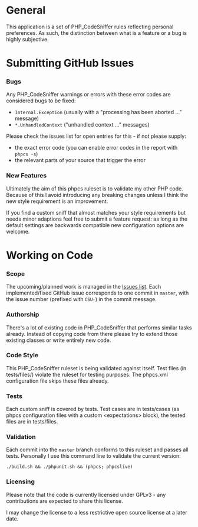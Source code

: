 # General

This application is a set of PHP\_CodeSniffer rules reflecting personal preferences. As such, the distinction between
what is a feature or a bug is highly subjective.


# Submitting GitHub Issues

### Bugs

Any PHP\_CodeSniffer warnings or errors with these error codes are considered bugs to be fixed:
* `Internal.Exception` (usually with a "processing has been aborted ..." message)
* `*.UnhandledContext` ("unhandled context ..." messages)

Please check the issues list for open entries for this - if not please supply:
* the exact error code (you can enable error codes in the report with `phpcs -s`)
* the relevant parts of your source that trigger the error

### New Features

Ultimately the aim of this phpcs ruleset is to validate my other PHP code. Because of this I avoid introducing any
breaking changes unless I think the new style requirement is an improvement.

If you find a custom sniff that almost matches your style requirements but needs minor adaptions feel free to submit a
feature request: as long as the default settings are backwards compatible new configuration options are welcome.


# Working on Code

### Scope

The upcoming/planned work is managed in the [Issues list](https://github.com/rinusser/CodeSnifferUtils/issues). Each
implemented/fixed GitHub issue corresponds to one commit in `master`, with the issue number (prefixed with `CSU-`) in
the commit message.

### Authorship

There's a lot of existing code in PHP\_CodeSniffer that performs similar tasks already. Instead of copying code from
there please try to extend those existing classes or write entirely new code.

### Code Style

This PHP\_CodeSniffer ruleset is being validated against itself. Test files (in tests/files/) violate the ruleset for
testing purposes. The phpcs.xml configuration file skips these files already.

### Tests

Each custom sniff is covered by tests. Test cases are in tests/cases (as phpcs configuration files with a custom
\<expectations\> block), the tested files are in tests/files.

### Validation

Each commit into the `master` branch conforms to this ruleset and passes all tests. Personally I use this command line
to validate the current version:

    ./build.sh && ./phpunit.sh && (phpcs; phpcslive)

### Licensing

Please note that the code is currently licensed under GPLv3 - any contributions are expected to share this license.

I may change the license to a less restrictive open source license at a later date.
